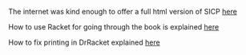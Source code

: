 The internet was kind enough to offer a full html version of SICP [here](http://sarabander.github.io/sicp/html/)

How to use Racket for going through the book is explained [here](https://docs.racket-lang.org/sicp-manual/index.html)

How to fix printing in DrRacket explained [here](https://stackoverflow.com/questions/9347294/mcons-in-dr-racket)
